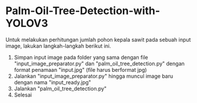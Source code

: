 # Palm-Oil-Tree-Detection-with-YOLOV3

Untuk melakukan perhitungan jumlah pohon kepala sawit pada sebuah input image, lakukan langkah-langkah berikut ini.
1. Simpan input image pada folder yang sama dengan file "input_image_preparator.py" dan "palm_oil_tree_detection.py" dengan format penamaan "input.jpg" (file harus berformat jpg)
2. Jalankan "input_image_preparator.py" hingga muncul image baru dengan nama "input_ready.jpg"
3. Jalankan "palm_oil_tree_detection.py"
4. Selesai
